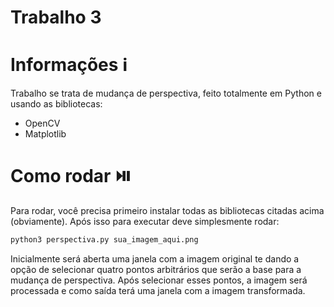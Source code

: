 # Trabalho 3

# Informações ℹ️
Trabalho se trata de mudança de perspectiva, feito totalmente em Python e usando as bibliotecas:
- OpenCV
- Matplotlib

# Como rodar ⏯️
Para rodar, você precisa primeiro instalar todas as bibliotecas citadas acima (obviamente). Após isso para executar deve simplesmente rodar:
```bash
python3 perspectiva.py sua_imagem_aqui.png
```
Inicialmente será aberta uma janela com a imagem original te dando a opção de selecionar quatro pontos arbitrários que serão a base para a mudança de perspectiva. Após selecionar esses pontos, a imagem será processada e como saída terá uma janela com a imagem transformada.